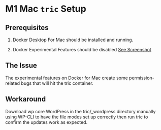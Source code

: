 # M1 Mac `tric` Setup

## Prerequisites

1. Docker Desktop For Mac should be installed and running.

2. Docker Experimental Features should be disabled [See Screenshot](https://drive.google.com/file/d/1ccghYtRqw2mqKUHNHKbC5Y7XjPBQoXz1/view?usp=sharing)

## The Issue

The experimental features on Docker for Mac create some permission-related bugs that will hit the tric container. 

## Workaround

Download wp core WordPress in the tric/_wordpress directory manually using WP-CLI to have the file modes set up correctly then run tric to confirm the updates work as expected.
